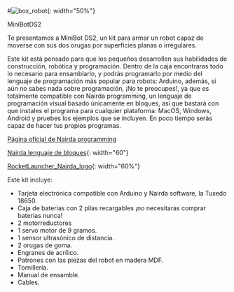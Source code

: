 #![box_robot](https://github.com/user-attachments/assets/19cead73-eca3-4f60-8209-6eb909850203){: width="50%"}

MiniBotDS2

Te presentamos a MiniBot DS2, un kit para armar un robot capaz de moverse con sus dos orugas por superficies planas o irregulares.

Este kit está pensado para que los pequeños desarrollen sus habilidades de construcción, robótica y programación. Dentro de la caja encontraras todo lo necesario para ensamblarlo, y podrás programarlo por medio del lenguaje de programación más popular para robots: Arduino, además, si aún no sabes nada sobre programación, ¡No te preocupes!, ya que es totalmente compatible con Nairda programming, un lenguaje de programación visual basado únicamente en bloques, así que bastará con que instales el programa para cualquier plataforma: MacOS, Windows, Android y pruebes los ejemplos que se incluyen. En poco tiempo serás capaz de hacer tus propios programas.

[Página oficial de Nairda programming](https://nairda.com.mx/#/about)

[Nairda lenguaje de bloques](https://github.com/user-attachments/assets/36010b20-9203-45fc-9d48-2bf162e45eb4){: width="60"}

[RocketLauncher_Nairda_logo](https://github.com/user-attachments/assets/c5ce35f5-924f-4317-b4b7-cf3844f8651c){: width="60%"}

Este kit incluye:

- Tarjeta electrónica compatible con Arduino y Nairda software, la Tuxedo 18650.
- Caja de baterias con 2 pilas recargables ¡no necesitaras comprar baterias nunca!
- 2 motorreductores
- 1 servo motor de 9 gramos.
- 1 sensor ultrasónico de distancia.
- 2 orugas de goma.
- Engranes de acrílico.
- Patrones con las piezas del robot en madera MDF.
- Tornillería.
- Manual de ensamble.
- Cables.
